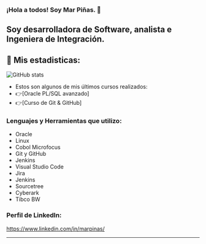 
### ¡Hola a todos! Soy Mar Piñas. 👋

## Soy desarrolladora de Software, analista e Ingeniera de Integración.


## 🔎 Mis estadisticas:    
![GitHub stats](https://github-readme-stats.vercel.app/api?username=marpinas&show_icons=true&theme=tokyonight)



- Estos son algunos de mis últimos cursos realizados:
- 👉[Oracle PL/SQL avanzado]
- 👉[Curso de Git & GitHub]



### Lenguajes y Herramientas que utilizo:

- Oracle
- Linux
- Cobol Microfocus
- Git y GitHub
- Jenkins
- Visual Studio Code
- Jira
- Jenkins
- Sourcetree
- Cyberark
- Tibco BW



### Perfil de LinkedIn:

 https://www.linkedin.com/in/marpinas/

---





